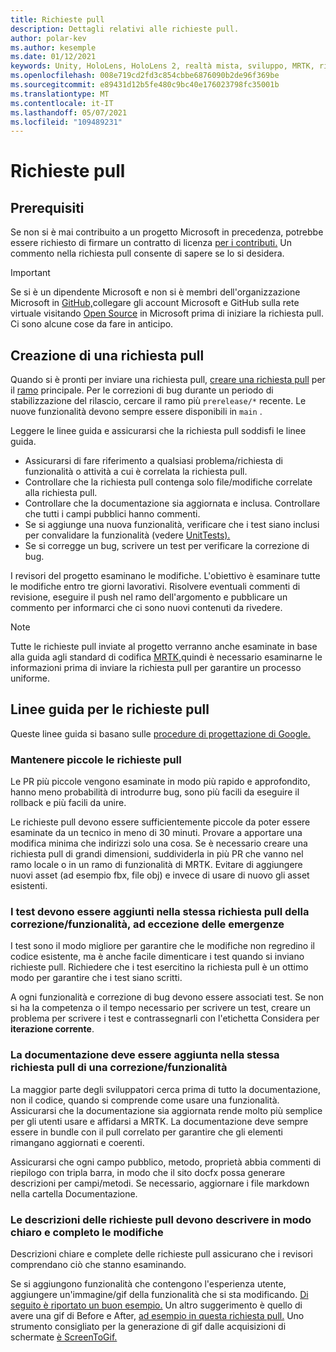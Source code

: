 ```yaml
---
title: Richieste pull
description: Dettagli relativi alle richieste pull.
author: polar-kev
ms.author: kesemple
ms.date: 01/12/2021
keywords: Unity, HoloLens, HoloLens 2, realtà mista, sviluppo, MRTK, richiesta pull,
ms.openlocfilehash: 008e719cd2fd3c854cbbe6876090b2de96f369be
ms.sourcegitcommit: e89431d12b5fe480c9bc40e176023798fc35001b
ms.translationtype: MT
ms.contentlocale: it-IT
ms.lasthandoff: 05/07/2021
ms.locfileid: "109489231"
---
```

# <a name="pull-requests"></a>Richieste pull

## <a name="prerequisites"></a>Prerequisiti

Se non si è mai contribuito a un progetto Microsoft in precedenza, potrebbe essere richiesto di firmare un contratto di licenza [per i contributi.](https://cla.microsoft.com/)
Un commento nella richiesta pull consente di sapere se lo si desidera.

> [!IMPORTANT]
> Se si è un dipendente Microsoft e non si è membri dell'organizzazione Microsoft in [GitHub,](https://github.com/Microsoft)collegare gli account Microsoft e GitHub sulla rete virtuale visitando [Open Source](https://opensource.microsoft.com/) in Microsoft prima di iniziare la richiesta pull. Ci sono alcune cose da fare in anticipo.

## <a name="creating-a-pull-request"></a>Creazione di una richiesta pull

Quando si è pronti per inviare una richiesta pull, [creare una richiesta pull](https://github.com/microsoft/MixedRealityToolkit-Unity/compare/main...main?expand=1) per il [ramo](https://github.com/microsoft/mixedrealitytoolkit-unity/tree/main) principale. Per le correzioni di bug durante un periodo di stabilizzazione del rilascio, cercare il ramo più `prerelease/*` recente. Le nuove funzionalità devono sempre essere disponibili in `main` .

Leggere le linee guida e assicurarsi che la richiesta pull soddisfi le linee guida.

* Assicurarsi di fare riferimento a qualsiasi problema/richiesta di funzionalità o attività a cui è correlata la richiesta pull.
* Controllare che la richiesta pull contenga solo file/modifiche correlate alla richiesta pull.
* Controllare che la documentazione sia aggiornata e inclusa. Controllare che tutti i campi pubblici hanno commenti.
* Se si aggiunge una nuova funzionalità, verificare che i test siano inclusi per convalidare la funzionalità (vedere [UnitTests).](../contributing/unit-tests.md)
* Se si corregge un bug, scrivere un test per verificare la correzione di bug.

I revisori del progetto esaminano le modifiche. L'obiettivo è esaminare tutte le modifiche entro tre giorni lavorativi. Risolvere eventuali commenti di revisione, eseguire il push nel ramo dell'argomento e pubblicare un commento per informarci che ci sono nuovi contenuti da rivedere.

> [!NOTE]
> Tutte le richieste pull inviate al progetto verranno anche esaminate in base alla guida agli standard di codifica [MRTK,](../contributing/coding-guidelines.md)quindi è necessario esaminarne le informazioni prima di inviare la richiesta pull per garantire un processo uniforme.

## <a name="pull-request-guidelines"></a>Linee guida per le richieste pull

Queste linee guida si basano sulle [procedure di progettazione di Google.](https://google.github.io/eng-practices/review/developer/small-cls.html)

### <a name="keep-pull-requests-small"></a>Mantenere piccole le richieste pull

Le PR più piccole vengono esaminate in modo più rapido e approfondito, hanno meno probabilità di introdurre bug, sono più facili da eseguire il rollback e più facili da unire.

Le richieste pull devono essere sufficientemente piccole da poter essere esaminate da un tecnico in meno di 30 minuti. Provare a apportare una modifica minima che indirizzi solo una cosa. Se è necessario creare una richiesta pull di grandi dimensioni, suddividerla in più PR che vanno nel ramo locale o in un ramo di funzionalità di MRTK. Evitare di aggiungere nuovi asset (ad esempio fbx, file obj) e invece di usare di nuovo gli asset esistenti.

### <a name="tests-should-be-added-in-the-same-pr-as-your-fix--feature-except-for-emergencies"></a>I test devono essere aggiunti nella stessa richiesta pull della correzione/funzionalità, ad eccezione delle emergenze

I test sono il modo migliore per garantire che le modifiche non regredino il codice esistente, ma è anche facile dimenticare i test quando si inviano richieste pull. Richiedere che i test esercitino la richiesta pull è un ottimo modo per garantire che i test siano scritti.

A ogni funzionalità e correzione di bug devono essere associati test. Se non si ha la competenza o il tempo necessario per scrivere un test, creare un problema per scrivere i test e contrassegnarli con l'etichetta Considera per **iterazione corrente**.

### <a name="documentation-should-be-added-in-the-same-pull-request-as-a-fix--feature"></a>La documentazione deve essere aggiunta nella stessa richiesta pull di una correzione/funzionalità

La maggior parte degli sviluppatori cerca prima di tutto la documentazione, non il codice, quando si comprende come usare una funzionalità. Assicurarsi che la documentazione sia aggiornata rende molto più semplice per gli utenti usare e affidarsi a MRTK.  La documentazione deve sempre essere in bundle con il pull correlato per garantire che gli elementi rimangano aggiornati e coerenti.

Assicurarsi che ogni campo pubblico, metodo, proprietà abbia commenti di riepilogo con tripla barra, in modo che il sito docfx possa generare descrizioni per campi/metodi. [](https://dotnet.github.io/docfx/spec/triple_slash_comments_spec.html) Se necessario, aggiornare i file markdown nella cartella Documentazione.

### <a name="pull-request-descriptions-should-clearly-and-completely-describe-changes"></a>Le descrizioni delle richieste pull devono descrivere in modo chiaro e completo le modifiche

Descrizioni chiare e complete delle richieste pull assicurano che i revisori comprendano ciò che stanno esaminando.

Se si aggiungono funzionalità che contengono l'esperienza utente, aggiungere un'immagine/gif della funzionalità che si sta modificando. [Di seguito è riportato un buon esempio.](https://github.com/microsoft/MixedRealityToolkit-Unity/pull/4532) Un altro suggerimento è quello di avere una gif di Before e After, [ad esempio in questa richiesta pull.](https://github.com/microsoft/MixedRealityToolkit-Unity/pull/5896) Uno strumento consigliato per la generazione di gif dalle acquisizioni di schermate [è ScreenToGif.](https://www.screentogif.com/)
